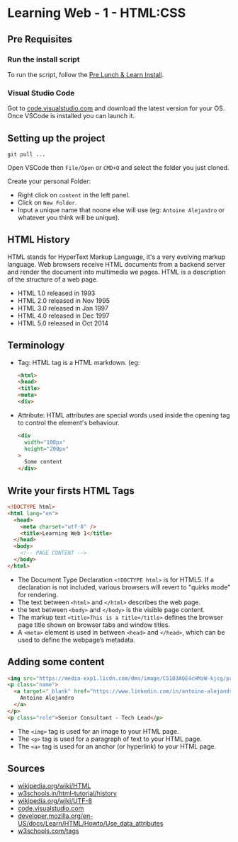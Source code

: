 # Learning Web - 1 - HTML:CSS

## Pre Requisites
### Run the install script
To run the script, follow the [Pre Lunch & Learn Install](docs/PreInstall.md).

### Visual Studio Code
Got to [code.visualstudio.com](https://code.visualstudio.com/download) and download the latest version for your OS.
Once VSCode is installed you can launch it.

## Setting up the project
```
git pull ...
```
Open VSCode then `File/Open` or `CMD+O` and select the folder you just cloned.

Create your personal Folder:
  - Right click on `content` in the left panel.
  - Click on `New Folder`.
  - Input a unique name that noone else will use (eg: `Antoine Alejandro` or whatever you think will be unique).

## HTML History
HTML stands for HyperText Markup Language, it's a very evolving markup language.
Web browsers receive HTML documents from a backend server and render the document into multimedia we pages.
HTML is a description of the structure of a web page.
- HTML 1.0 released in 1993
- HTML 2.0 released in Nov 1995
- HTML 3.0 released in Jan 1997
- HTML 4.0 released in Dec 1997
- HTML 5.0 released in Oct 2014

## Terminology
- Tag: HTML tag is a HTML markdown. (eg: 
  ```html
  <html>
  <head>
  <title>
  <meta>
  <div>
  ```
- Attribute: HTML attributes are special words used inside the opening tag to control the element's behaviour.
  ```html
  <div
    width="100px"
    height="200px"
  >
    Some content
  </div>
  ```

## Write your firsts HTML Tags
```html
<!DOCTYPE html>
<html lang="en">
  <head>
    <meta charset="utf-8" />
    <title>Learning Web 1</title>
  </head>
  <body>
    <!-- PAGE CONTENT -->
  </body>
</html>
```
- The Document Type Declaration `<!DOCTYPE html>` is for HTML5. If a declaration is not included, various browsers will revert to "quirks mode" for rendering.
- The text between `<html>` and `</html>` describes the web page.
- the text between `<body>` and `</body>` is the visible page content.
- The markup text `<title>This is a title</title>` defines the browser page title shown on browser tabs and window titles.
- A `<meta>` element is used in between `<head>` and `</head>`, which can be used to define the webpage’s metadata.

## Adding some content
```html
<img src="https://media-exp1.licdn.com/dms/image/C5103AQE4cHMzW-kjcg/profile-displayphoto-shrink_800_800/0/1517491215880?e=1648080000&v=beta&t=tTc9I9SfgcCUioJS5TJ9_q3gK-hIJ7J5ncG65GSPwn0" />
<p class="name">
  <a target="_blank" href="https://www.linkedin.com/in/antoine-alejandro-85a03967/">
    Antoine Alejandro
  </a>
</p>
<p class="role">Senior Consultant - Tech Lead</p>
```
- The `<img>` tag is used for an image to your HTML page.
- The `<p>` tag is used for a paragraph of text to your HTML page.
- The `<a>` tag is used for an anchor (or hyperlink) to your HTML page.

## Sources
- [wikipedia.org/wiki/HTML](https://en.wikipedia.org/wiki/HTML)
- [w3schools.in/html-tutorial/history](https://www.w3schools.in/html-tutorial/history)
- [wikipedia.org/wiki/UTF-8](https://en.wikipedia.org/wiki/UTF-8)
- [code.visualstudio.com](https://code.visualstudio.com/)
- [developer.mozilla.org/en-US/docs/Learn/HTML/Howto/Use_data_attributes](https://developer.mozilla.org/en-US/docs/Learn/HTML/Howto/Use_data_attributes)
- [w3schools.com/tags](https://www.w3schools.com/tags)
